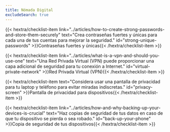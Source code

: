 ```yaml
---
title: Nómada Digital
excludeSearch: true
---
```

{{< hextra/checklist-item link="../articles/how-to-create-strong-passwords-and-store-them-securely" text="Crea contraseñas fuertes y únicas para cada una de tus cuentas para mejorar la seguridad." id="strong-unique-passwords" >}}Contraseñas fuertes y únicas{{< /hextra/checklist-item >}}

{{< hextra/checklist-item link="../articles/what-is-a-vpn-and-should-you-use-one" text="Una Red Privada Virtual (VPN) puede proporcionar una capa adicional de seguridad para tu conexión a Internet." id="virtual-private-network" >}}Red Privada Virtual (VPN){{< /hextra/checklist-item >}}

{{< hextra/checklist-item text="Considera usar una pantalla de privacidad para tu laptop y teléfono para evitar miradas indiscretas." id="privacy-screen" >}}Pantalla de privacidad para dispositivos{{< /hextra/checklist-item >}}

{{< hextra/checklist-item link="../articles/how-and-why-backing-up-your-devices-is-crucial" text="Haz copias de seguridad de tus datos en caso de que tu dispositivo se pierda o sea robado." id="back-up-your-phone" >}}Copia de seguridad de tus dispositivos{{< /hextra/checklist-item >}}